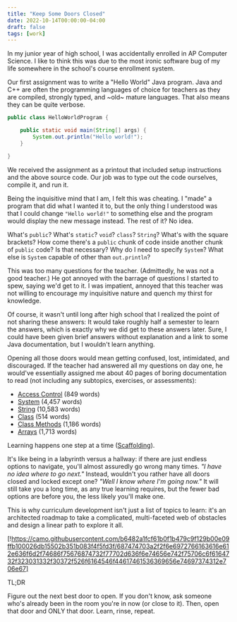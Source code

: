 ```yaml
---
title: "Keep Some Doors Closed"
date: 2022-10-14T00:00:00-04:00
draft: false
tags: [work]
---
```


In my junior year of high school, I was accidentally enrolled in AP Computer
Science. I like to think this was due to the most ironic software bug of my
life somewhere in the school's course enrollment system.

Our first assignment was to write a "Hello World" Java program. Java and C++
are often the programming languages of choice for teachers as they are
compiled, strongly typed, and ~old~ mature languages. That also means they can
be quite verbose.

```java
public class HelloWorldProgram {

    public static void main(String[] args) {
        System.out.println("Hello world!");
    }

}
```

We received the assignment as a printout that included setup instructions and
the above source code. Our job was to type out the code ourselves, compile it,
and run it.

Being the inquisitive mind that I am, I felt this was cheating. I "made" a
program that did what I wanted it to, but the only thing I understood was that
I could change `"Hello world!"` to something else and the program would display
the new message instead. The rest of it? No idea.

What's `public`? What's `static`? `void`? `class`? `String`? What's with the
square brackets? How come there's a `public` chunk of code inside another
chunk of `public` code? Is that necessary? Why do I need to specify `System`?
What else is `System` capable of other than `out.println`?

This was too many questions for the teacher. (Admittedly, he was not a good
teacher.) He got annoyed with the barrage of questions I started to spew,
saying we'd get to it. I was impatient, annoyed that this teacher was not
willing to encourage my inquisitive nature and quench my thirst for knowledge.

Of course, it wasn't until long after high school that I realized the point of
not sharing these answers: It would take roughly half a semester to learn the
answers, which is exactly why we did get to these answers later. Sure, I could
have been given brief answers without explanation and a link to some Java
documentation, but I wouldn't learn anything.

Opening all those doors would mean getting confused, lost, intimidated, and
discouraged. If the teacher had answered all my questions on day one, he
would've essentially assigned me about 40 pages of boring documentation to
read (not including any subtopics, exercises, or assessments):

- [Access Control](https://docs.oracle.com/javase/tutorial/java/javaOO/accesscontrol.html) (849 words)
- [System](https://docs.oracle.com/javase/7/docs/api/java/lang/System.html) (4,457 words)
- [String](https://docs.oracle.com/javase/7/docs/api/java/lang/String.html) (10,583 words)
- [Class](https://docs.oracle.com/javase/tutorial/java/concepts/class.html) (514 words)
- [Class Methods](https://docs.oracle.com/javase/tutorial/java/javaOO/classvars.html) (1,186 words)
- [Arrays](https://docs.oracle.com/javase/tutorial/java/nutsandbolts/arrays.html) (1,713 words)

Learning happens one step at a time ([Scaffolding](https://en.wikipedia.org/wiki/Instructional_scaffolding)).

It's like being in a labyrinth versus a hallway: if there are just endless
options to navigate, you'll almost assuredly go wrong many times. _"I have no
idea where to go next."_ Instead, wouldn't you rather have all doors closed
and locked except one? _"Well I know where I'm going now."_ It will still take
you a long time, as any true learning requires, but the fewer bad options are
before you, the less likely you'll make one.

This is why curriculum development isn't just a list of topics to learn: it's
an architected roadmap to take a complicated, multi-faceted web of obstacles
and design a linear path to explore it all.

[!https://camo.githubusercontent.com/b6482a1fcf61b0f1b479c9f129b00e09ffb100026db15502b351b083f4f5fd3f/687474703a2f2f6e6972766163616e612e636f6d2f74686f75676874732f77702d636f6e74656e742f75706c6f6164732f323031332f30372f526f6164546f44617461536369656e74697374312e706e67]

TL;DR

Figure out the next best door to open. If you don't know, ask someone who's
already been in the room you're in now (or close to it). Then, open that door
and ONLY that door. Learn, rinse, repeat.
